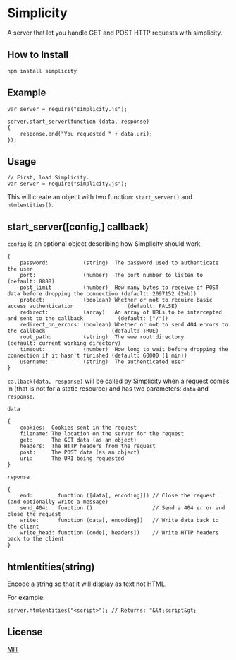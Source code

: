 Simplicity
===

A server that let you handle GET and POST HTTP requests with simplicity.

How to Install
---

    npm install simplicity

Example
---

    var server = require("simplicity.js");
    
    server.start_server(function (data, response)
    {
        response.end("You requested " + data.uri);
    });

Usage
---

    // First, load Simplicity.
    var server = require("simplicity.js");
    
This will create an object with two function: <code>start_server()</code> and <code>htmlentities()</code>.

start_server([config,] callback)
---

<code>config</code> is an optional object describing how Simplicity should work.

    {
        password:           (string)  The password used to authenticate the user
        port:               (number)  The port number to listen to                                          (default: 8888)
        post_limit          (number)  How many bytes to receive of POST data before dropping the connection (default: 2097152 (2mb))
        protect:            (boolean) Whether or not to require basic access authentication                 (default: FALSE)
        redirect:           (array)   An array of URLs to be intercepted and sent to the callback           (default: ["/"])
        redirect_on_errors: (boolean) Whether or not to send 404 errors to the callback                     (default: TRUE)
        root_path:          (string)  The www root directory                                                (default: current working directory)
        timeout:            (number)  How long to wait before dropping the connection if it hasn't finished (default: 60000 (1 min))
        username:           (string)  The authenticated user
    }

<code>callback(data, response)</code> will be called by Simplicity when a request comes in (that is not for a static resource) and has two parameters: <code>data</code> and <code>response</code>.

<code>data</code>

    {
        cookies:  Cookies sent in the request
        filename: The location on the server for the request
        get:      The GET data (as an object)
        headers:  The HTTP headers from the request
        post:     The POST data (as an object)
        uri:      The URI being requested
    }

<code>reponse</code>

    {
        end:        function ([data[, encoding]]) // Close the request (and optionally write a message)
        send_404:   function ()                   // Send a 404 error and close the request
        write:      function (data[, encoding])   // Write data back to the client
        write_head: function (code[, headers])    // Write HTTP headers back to the client
    }

htmlentities(string)
---

Encode a string so that it will display as text not HTML.

For example:
    
    server.htmlentities("<script>"); // Returns: "&lt;script&gt;

License
---
<a href="http://nate.mit-license.org/">MIT</a>
